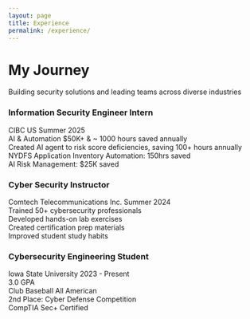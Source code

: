 ```yaml
---
layout: page
title: Experience
permalink: /experience/
---
```


<div class="experience-hero">
  <h1>My Journey</h1>
  <p>Building security solutions and leading teams across diverse industries</p>
</div>

<div class="bubble-timeline">
  <div class="timeline-line"></div>
  
  <!-- 2025 -->
  <div class="experience-bubble current" data-year="2025">
    <div class="bubble-content">
      <div class="bubble-header">
        <div class="bubble-icon"><i class="fas fa-shield-alt"></i></div>
        <div class="bubble-title">
          <h3>Information Security Engineer Intern</h3>
          <span class="company">CIBC US</span>
          <span class="duration">Summer 2025</span>
        </div>
      </div>
      <div class="bubble-body">
        <div class="achievement-bubble"><i class="fas fa-robot"></i> AI & Automation $50K+ & ~ 1000 hours saved annually </div>
        <div class="achievement-bubble"><i class="fas fa-check-circle"></i> Created AI agent to risk score deficiencies, saving 100+ hours annually </div>
        <div class="achievement-bubble"><i class="fas fa-chart-line"></i> NYDFS Application Inventory Automation: 150hrs saved</div>
        <div class="achievement-bubble"><i class="fas fa-brain"></i> AI Risk Management: $25K saved</div>
      </div>
    </div>
  </div>

  <!-- 2024 -->
  <div class="experience-bubble" data-year="2024">
    <div class="bubble-content">
      <div class="bubble-header">
        <div class="bubble-icon"><i class="fas fa-chalkboard-teacher"></i></div>
        <div class="bubble-title">
          <h3>Cyber Security Instructor</h3>
          <span class="company">Comtech Telecommunications Inc.</span>
          <span class="duration">Summer 2024</span>
        </div>
      </div>
      <div class="bubble-body">
        <div class="achievement-bubble"><i class="fas fa-users"></i> Trained 50+ cybersecurity professionals</div>
        <div class="achievement-bubble"><i class="fas fa-laptop-code"></i> Developed hands-on lab exercises</div>
        <div class="achievement-bubble"><i class="fas fa-certificate"></i> Created certification prep materials</div>
        <div class="achievement-bubble"><i class="fas fa-chart-bar"></i> Improved student study habits </div>
      </div>
    </div>
  </div>

  <!-- 2023 -->
  <div class="experience-bubble" data-year="2023">
    <div class="bubble-content">
      <div class="bubble-header">
        <div class="bubble-icon"><i class="fas fa-graduation-cap"></i></div>
        <div class="bubble-title">
          <h3>Cybersecurity Engineering Student</h3>
          <span class="company">Iowa State University</span>
          <span class="duration">2023 - Present</span>
        </div>
      </div>
      <div class="bubble-body">
        <div class="achievement-bubble"><i class="fas fa-trophy"></i> 3.0 GPA</div>
        <div class="achievement-bubble"><i class="fas fa-users"></i> Club Baseball All American </div>
        <div class="achievement-bubble"><i class="fas fa-medal"></i> 2nd Place: Cyber Defense Competition</div>
        <div class="achievement-bubble"><i class="fas fa-code"></i> CompTIA Sec+ Certified </div>
      </div>
    </div>
  </div>

</div>